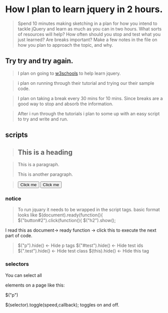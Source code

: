 # How I plan to learn jquery in 2 hours.
> Spend 10 minutes making sketching in a plan for how you intend to tackle jQuery and learn as much as you can in two hours. What sorts of resources will help? How often should you stop and test what you just learned? Are breaks important? Make a few notes in the file on how you plan to approach the topic, and why.

## Try try and try again. 
> I plan on going to [w3schools](http://www.w3schools.com/jquery/) to help learn jquery.

> i plan on running through their tutorial and trying our their sample code. 

> I plan on taking a break every 30 mins for 10 mins.  Since breaks are a good way to stop and absorb the information. 

> After i run through the tutorials i plan to some up with an easy script to try and write and run.


## scripts
> <html>
<head>
<script src="https://ajax.googleapis.com/ajax/libs/jquery/1.12.0/jquery.min.js"></script>
<script>
$(document).ready(function(){
    $("button#1").click(function(){
        $("h2").hide();
    });
});

> $(document).ready(function(){
    $("button#2").click(function(){
        $("h2").show();
    });
});
</script>
</head>
<body>

> <h2>This is a heading</h2>

> <p>This is a paragraph.</p>
> <p>This is another paragraph.</p>

> <button id = "1">Click me</button>
> <button id = "2">Click me</button>

> </body>
> </html>

### notice
> To run jquary it needs to be wrapped in the script tags. 
 basic format looks like 
$(document).ready(function(){
    $("button#2").click(function(){
        $("h2").show(); 

I read this as document-> ready function -> click this to execute  the next part of code.

> $("p").hide() <- Hide p tags
$("#test").hide()  <- Hide test ids
$(".test").hide()  <- Hide test class
$(this).hide() <- Hide this tag


### selectors

You can select all <p> elements on a page like this:

$("p")

$(selector).toggle(speed,callback); toggles on and off. 